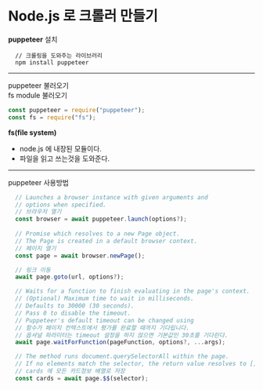 # Node.js 로 크롤러 만들기

**puppeteer** 설치

```bahs
  // 크롤링을 도와주는 라이브러리
  npm install puppeteer
```
***
puppeteer 불러오기  
fs module 불러오기

```javascript
const puppeteer = require("puppeteer");
const fs = require("fs");
```
**fs(file system)**
- node.js 에 내장된 모듈이다.
- 파일을 읽고 쓰는것을 도와준다.
***
puppeteer 사용방법

```javascript
  // Launches a browser instance with given arguments and
  // options when specified.
  // 브라우저 열기
  const browser = await puppeteer.launch(options?);
  
  // Promise which resolves to a new Page object.
  // The Page is created in a default browser context.
  // 페이지 열기
  const page = await browser.newPage();

  // 링크 이동
  await page.goto(url, options?);

  // Waits for a function to finish evaluating in the page's context.
  // (Optional) Maximum time to wait in milliseconds.
  // Defaults to 30000 (30 seconds).
  // Pass 0 to disable the timeout.
  // Puppeteer's default timeout can be changed using
  // 함수가 페이지 컨텍스트에서 평가를 완료할 때까지 기다립니다.
  // 옵셔널 파라미터는 timeout 설정을 하지 않으면 기본값인 30초를 기다린다.
  await page.waitForFunction(pageFunction, options?, ...args);

  // The method runs document.querySelectorAll within the page.
  // If no elements match the selector, the return value resolves to [].
  // cards 에 모든 카드정보 배열로 저장
  const cards = await page.$$(selector);
```
